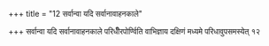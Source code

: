 +++
title = "12 सर्वान्वा यदि सर्वानावाहनकाले"

+++
सर्वान्वा यदि सर्वानावाहनकाले परिधीँरपोर्ण्विति वाभिज्ञाय दक्षिणं मध्यमे परिधावुपसमस्येत् १२